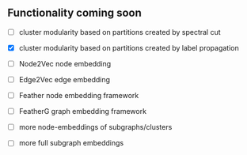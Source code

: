 ## Functionality coming soon

- [ ] cluster modularity based on partitions created by spectral cut

- [x] cluster modularity based on partitions created by label propagation

- [ ] Node2Vec node embedding

- [ ] Edge2Vec edge embedding

- [ ] Feather node embedding framework

- [ ] FeatherG graph embedding framework

- [ ] more node-embeddings of subgraphs/clusters

- [ ] more full subgraph embeddings